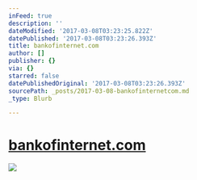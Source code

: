 ```yaml
---
inFeed: true
description: ''
dateModified: '2017-03-08T03:23:25.822Z'
datePublished: '2017-03-08T03:23:26.393Z'
title: bankofinternet.com
author: []
publisher: {}
via: {}
starred: false
datePublishedOriginal: '2017-03-08T03:23:26.393Z'
sourcePath: _posts/2017-03-08-bankofinternetcom.md
_type: Blurb

---
```

# [bankofinternet.com][0]
![](https://the-grid-user-content.s3-us-west-2.amazonaws.com/b8041617-16b0-4ec7-a1ce-03f80edf3296.png)

[0]: https://www.bankofinternet.com/